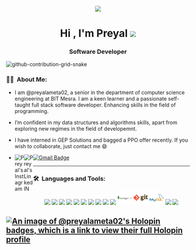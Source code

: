 <p align="center">
  <img src="https://media.giphy.com/media/M9gbBd9nbDrOTu1Mqx/giphy.gif" width="100"/>
<h1 align="center">Hi , I'm Preyal <img src="https://media.giphy.com/media/hvRJCLFzcasrR4ia7z/giphy.gif" width="40"></h1>
<h3 align="center">Software Developer</h3>
</p>


![github-contribution-grid-snake](https://user-images.githubusercontent.com/89845641/218791674-c52db856-24d2-429f-8867-170c365730d1.svg)


### :woman_technologist: &nbsp;About Me:
- I am @preyalameta02, a senior in the department of computer science engineering at BIT Mesra. I am a keen learner and a passionate self-taught full stack software developer. Enhancing skills in the field of programming.
- I’m confident in my data structures and algorithms skills, apart from exploring new regimes in the field of developemnt.
- I have interned in GEP Solutions and bagged a PPO offer recently. If you wish to collaborate, just contact me 😄
- <a href="https://instagram.com/preyal_ameta">
   <img align="left" alt="Preyal's Instagram" width="25px" src="https://raw.githubusercontent.com/hussainweb/hussainweb/main/icons/instagram.png" />
  </a>
  <a href="https://www.linkedin.com/in/preyal-ameta-774683208/">
   <img align="left" alt="Preyal's LinkedIN" width="25px" src="https://cdn.simpleicons.org/linkedin" />
  </a>

   [![Gmail Badge](https://img.shields.io/badge/-P_Am-c14438?style=flat-square&logo=Gmail&logoColor=white&link=mailto:ameta.preyal@gmail.com)](mailto:ameta.preyal@gmail.com)
 
---
### 🛠 &nbsp;Languages and Tools:

<p align="center">
  <div align="center">
  <code><img height="40" src="https://user-images.githubusercontent.com/25181517/192108374-8da61ba1-99ec-41d7-80b8-fb2f7c0a4948.png"/></code>
<code><img height="40" src="https://raw.githubusercontent.com/danielcranney/readme-generator/main/public/icons/skills/cplusplus-colored.svg"/></code>
  <code><img height="40" src="https://raw.githubusercontent.com/danielcranney/readme-generator/main/public/icons/skills/c-colored.svg"></code>
  <code><img height="40" src="https://raw.githubusercontent.com/danielcranney/readme-generator/main/public/icons/skills/csharp-colored.svg"></code>
  <code><img height="40" src="https://raw.githubusercontent.com/danielcranney/readme-generator/main/public/icons/skills/dart-colored.svg"/></code>
  <code><img height="40" src="https://raw.githubusercontent.com/danielcranney/readme-generator/main/public/icons/skills/javascript-colored.svg"></code>
  <code><img height="40" src="https://raw.githubusercontent.com/danielcranney/readme-generator/main/public/icons/skills/python-colored.svg"></code>  
  <code><img height="40" src="https://raw.githubusercontent.com/danielcranney/readme-generator/main/public/icons/skills/angularjs-colored.svg"></code>  
  <code><img height="40" src="https://raw.githubusercontent.com/danielcranney/readme-generator/main/public/icons/skills/nodejs-colored.svg"></code>
  <code><img height="40" src="https://raw.githubusercontent.com/danielcranney/readme-generator/main/public/icons/skills/firebase-colored.svg"></code>
  <code><img height="40" src="https://raw.githubusercontent.com/github/explore/80688e429a7d4ef2fca1e82350fe8e3517d3494d/topics/mongodb/mongodb.png"></code>  
  <code><img height="40" src="https://raw.githubusercontent.com/github/explore/80688e429a7d4ef2fca1e82350fe8e3517d3494d/topics/git/git.png"></code>
  <code><img height="40" src="https://github.com/devicons/devicon/blob/master/icons/mysql/mysql-original-wordmark.svg"/></code>
  <code><img height="40" src="https://raw.githubusercontent.com/danielcranney/readme-generator/main/public/icons/skills/flutter-colored.svg"></code>
  <code><img height="40" src="https://raw.githubusercontent.com/danielcranney/readme-generator/main/public/icons/skills/linux-colored.svg"></code>
  </div>
  
</p>

[![An image of @preyalameta02's Holopin badges, which is a link to view their full Holopin profile](https://holopin.me/preyalameta02)](https://holopin.io/@preyalameta02)
---

